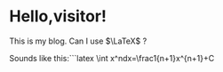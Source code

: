 # Hello,visitor!
This is my blog.
Can I use $\LaTeX$ ?

Sounds like this:```latex
\int x^ndx=\frac1{n+1}x^{n+1}+C
```